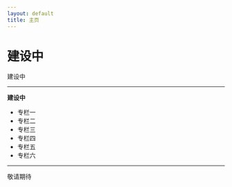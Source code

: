 ```yaml
---
layout: default
title: 主页
---
```


# 建设中

建设中

---

**建设中**

- 专栏一
- 专栏二
- 专栏三
- 专栏四
- 专栏五
- 专栏六

---

敬请期待
